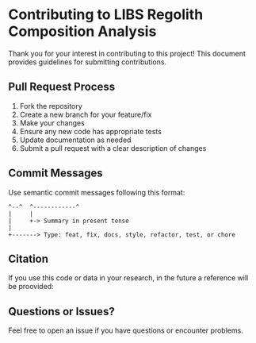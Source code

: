 # Contributing to LIBS Regolith Composition Analysis

Thank you for your interest in contributing to this project! This document provides guidelines for submitting contributions.


## Pull Request Process

1. Fork the repository
2. Create a new branch for your feature/fix
3. Make your changes
4. Ensure any new code has appropriate tests
5. Update documentation as needed
6. Submit a pull request with a clear description of changes

## Commit Messages

Use semantic commit messages following this format:
```feat: add hat wobble
^--^  ^------------^
|     |
|     +-> Summary in present tense
|
+-------> Type: feat, fix, docs, style, refactor, test, or chore
```

## Citation

If you use this code or data in your research, in the future a reference will be proovided:



## Questions or Issues?

Feel free to open an issue if you have questions or encounter problems. 
